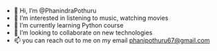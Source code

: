 - 👋 Hi, I’m @PhanindraPothuru
- 👀 I’m interested in listening to music, watching movies
- 🌱 I’m currently learning Python course
- 💞️ I’m looking to collaborate on new technologies
- 📫 you can reach out to me on my email phanipothuru67@gmail.com

<!---
PhanindraPothuru/PhanindraPothuru is a ✨ special ✨ repository because its `README.md` (this file) appears on your GitHub profile.
You can click the Preview link to take a look at your changes.
--->
